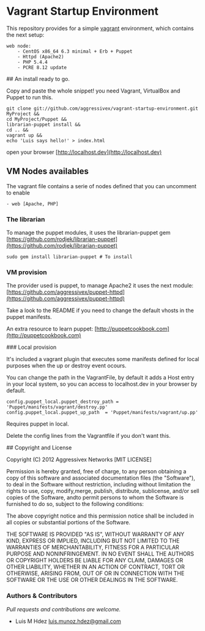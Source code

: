 # Vagrant Startup Environment

This repository provides for a simple [vagrant](http://vagrantup.com/) 
environment, which contains the next setup:

    web node:
        - CentOS x86_64 6.3 minimal + Erb + Puppet
        - Httpd (Apache2)
        - PHP 5.4.4
        - PCRE 8.12 update

## An install ready to go.

Copy and paste the whole snippet! you need Vagrant, VirtualBox and Puppet to 
run this.

    git clone git://github.com/aggressivex/vagrant-startup-environment.git MyProject &&
    cd MyProject/Puppet &&
    librarian-puppet install &&
    cd .. &&
    vagrant up &&
    echo 'Luis says hello!' > index.html

open your browser [http://localhost.dev](http://localhost.dev)

## VM Nodes availables

The vagrant file contains a serie of nodes defined that you can uncomment to 
enable

    - web [Apache, PHP]

### The librarian

To manage the puppet modules, it uses the librarian-puppet gem
[https://github.com/rodjek/librarian-puppet](https://github.com/rodjek/librarian-puppet) 

    sudo gem install librarian-puppet # To install

### VM provision

The provider used is puppet, to manage Apache2 it uses the next module:
[https://github.com/aggressivex/puppet-httpd](https://github.com/aggressivex/puppet-httpd) 

Take a look to the README if you need to change the default vhosts in the
puppet manifests.

An extra resource to learn puppet: 
[http://puppetcookbook.com](http://puppetcookbook.com)

### Local provision

It's included a vagrant plugin that executes some manifests defined for local
purposes when the up or destroy event ocours.

You can change the path in the VagrantFile, by default it
adds a Host entry in your local system, so you can access to localhost.dev 
in your browser by default.

    config.puppet_local.puppet_destroy_path = 'Puppet/manifests/vagrant/destroy.pp'
    config.puppet_local.puppet_up_path  = 'Puppet/manifests/vagrant/up.pp'

Requires puppet in local. 

Delete the config lines from the Vagrantfile if you don't want this.

## Copyright and License

Copyright (C) 2012 Aggressivex Networks [MIT LICENSE]

Permission is hereby granted, free of charge, to any person obtaining a copy of 
this software and associated documentation files (the "Software"), to deal in 
the Software without restriction, including without limitation the rights to 
use, copy, modify,merge, publish, distribute, sublicense, and/or sell copies of 
the Software, andto permit persons to whom the Software is furnished to do so, 
subject to the following conditions:

The above copyright notice and this permission notice shall be included in all 
copies or substantial portions of the Software.

THE SOFTWARE IS PROVIDED "AS IS", WITHOUT WARRANTY OF ANY KIND, EXPRESS OR 
IMPLIED, INCLUDING BUT NOT LIMITED TO THE WARRANTIES OF MERCHANTABILITY, FITNESS
FOR A PARTICULAR PURPOSE AND NONINFRINGEMENT. IN NO EVENT SHALL THE AUTHORS OR 
COPYRIGHT HOLDERS BE LIABLE FOR ANY CLAIM, DAMAGES OR OTHER LIABILITY, WHETHER 
IN AN ACTION OF CONTRACT, TORT OR OTHERWISE, ARISING FROM, OUT OF OR IN 
CONNECTION WITH THE SOFTWARE OR THE USE OR OTHER DEALINGS IN THE SOFTWARE.

### Authors & Contributors

*Pull requests and contributions are welcome.*

- Luis M Hdez <luis.munoz.hdez@gmail.com>